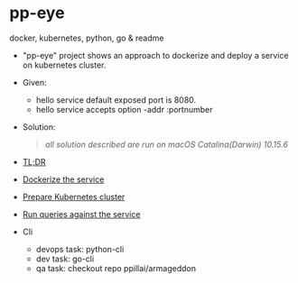 # pp-eye
docker, kubernetes, python, go &amp; readme
* "pp-eye" project shows an approach to dockerize and deploy a service on kubernetes cluster.

* Given:
    * hello service default exposed port is 8080.
    * hello service accepts option -addr :portnumber

* Solution:
    > *all solution described are run on macOS Catalina(Darwin) 10.15.6*

- [TL;DR](/docs/TLDR.md)

- [Dockerize the service](/docs/DockerizeTheService.md)

- [Prepare Kubernetes cluster](/docs/PrepareKubernetes.md)

- [Run queries against the service](/docs/RunReport.md)

- Cli
    - devops task: python-cli
    - dev task: go-cli
    - qa task: checkout repo ppillai/armageddon
